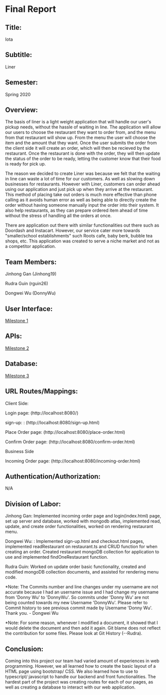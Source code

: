# Final Report

## Title:
Iota

## Subtitle:
Liner

## Semester:
Spring 2020

## Overview:
The basis of liner is a light weight application that will handle our user's pickup needs, without the hassle of waiting in line. The application will allow our users to choose the restaurant they want to order from, and the menu from that restaurant will show up. From the menu the user will choose the item and the amount that they want. Once the user submits the order from the client side it will create an order, which will then be recieved by the restaurant. Once the restaurant is done with the order, they will then update the status of the order to be ready, letting the customer know that their food is ready for pick up.

The reason we decided to create Liner was because we felt that the waiting in line can waste a lot of time for our customers. As well as slowing down businesses for restaurants. However with Liner, customers can order ahead using our application and just pick up when they arrive at the restaurant. This method of placing take out orders is much more effective than phone calling as it avoids human error as well as being able to directly create the order without having someone manually input the order into their system. It also help restaurants, as they can prepare ordered item ahead of time without the stress of handling all the orders at once.

There are application out there with similar functionalities out there such as Doordash and Instacart. However, our service cater more towards "smaller/school establishments" such Roots cafe, baby berk, bubble tea shops, etc. This application was created to serve a niche market and not as a competitor application.

## Team Members:
Jinhong Gan (Jinhong19)

Rudra Guin (rguin26)

Dongwei Wu (DonnyWu)

## User Interface:
[Milestone 1](https://github.com/Jinhong19/cs326-final-iota/blob/master/docs/milestone1.md)

## APIs:

[Milestone 2](https://github.com/Jinhong19/cs326-final-iota/blob/master/docs/milestone2.md)

## Database:

[Milestone 3](https://github.com/Jinhong19/cs326-final-iota/blob/master/docs/milestone3.md)

## URL Routes/Mappings:

Client Side:

Login page: (http://localhost:8080/)

sign-up: : (http://localhost:8080/sign-up.html)

Place Order page: (http://localhost:8080/place-order.html)  

Confirm Order page: (http://localhost:8080/confirm-order.html)



Business Side

Incoming Order page: (http://localhost:8080/incoming-order.html)  

## Authentication/Authorization:

N/A

## Division of Labor:
Jinhong Gan: Implemented incoming order page and login(index.html) page, set up server and database, worked with mongodb atlas, implemented read, update, and create order functionalities, worked on rendering restaurant menu.

Dongwei Wu: : Implemented sign-up.html and checkout.html pages, implemented readRestaurant on restaurant.ts and CRUD function for when creating an order. Created restaurant mongoDB collection for application to use and implemented findOneRestaurant function.

Rudra Guin: Worked on update order basic functionality, created and modified mongoDB collection documents, and assisted for rendering menu code.

*Note: The Commits number and line changes under my username are not accurate because I had an username issue and I had change my username from 'Donny Wu' to 'DonnyWu'. So commits under 'Donny Wu' are not being counted towards my new Username 'DonnyWu'. Please refer to Commit history to see previous commit made by Username 'Donny Wu'. Thank you. - Dongwei Wu

*Note: For some reason, whenever I modified a document, it showed that I would delete the document and then add it again. Git blame does not reflect the contribution for some files. Please look at Git History (--Rudra).

## Conclusion:

Coming into this project our team had varied amount of experiences in web programming. However, we all learned how to create the basic layout of a HTML page using bootstrap/ CSS. We also learned how to use to typescript/ javascript to handle our backend and front functionalities. The hardest part of the project was creating routes for each of our pages, as well as creating a database to interact with our web application.

